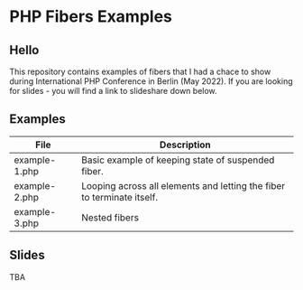 # PHP Fibers Examples

## Hello
This repository contains examples of fibers that I had a chace to show during International PHP Conference in Berlin (May 2022). If you are looking for slides - you will find a link to slideshare down below.

## Examples

| File          | Description                                                            |
|---------------|------------------------------------------------------------------------|
| example-1.php | Basic example of keeping state of suspended fiber.                     |
| example-2.php | Looping across all elements and letting the fiber to terminate itself. |
| example-3.php | Nested fibers                                                          |

## Slides
TBA